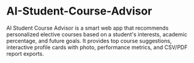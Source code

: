 # AI-Student-Course-Advisor
AI Student Course Advisor is a smart web app that recommends personalized elective courses based on a student's interests, academic percentage, and future goals. It provides top course suggestions, interactive profile cards with photo, performance metrics, and CSV/PDF report exports.
